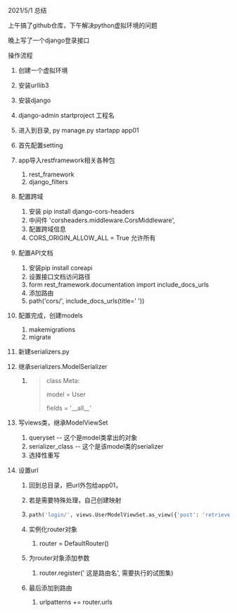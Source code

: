 2021/5/1 总结

上午搞了github仓库，下午解决python虚拟环境的问题

晚上写了一个django登录接口

操作流程

1. 创建一个虚拟环境

2. 安装urllib3

3. 安装django

4. django-admin  startproject 工程名

5. 进入到目录, py manage.py startapp app01

6. 首先配置setting

7. app导入restframework相关各种包

   1. rest_framework
   2. django_filters

8. 配置跨域

   1. 安装 pip install django-cors-headers
   2. 中间件 'corsheaders.middleware.CorsMiddleware',
   3. 配置跨域信息
   4. CORS_ORIGIN_ALLOW_ALL = True 允许所有
   
9. 配置API文档

   1. 安装pip install coreapi
   2. 设置接口文档访问路径
   3. form rest_framework.documentation import include_docs_urls
   4. 添加路由
   5. path('cors/', include_docs_urls(title=' '))

10. 配置完成，创建models

    1. makemigrations
    2. migrate

11. 新建serializers.py

12. 继承serializers.ModelSerializer

    1. > class Meta:
       >
       > model = User
       >
       > fields = '\_\_all__'

13. 写views类，继承ModelViewSet

    1. queryset -- 这个是model类拿出的对象
    2. serializer_class -- 这个是该model类的serializer
    3. 选择性重写

14. 设置url

    1. 回到总目录，把url外包给app01，

    2. 若是需要特殊处理，自己创建映射

    3. ```python
       path('login/', views.UserModelViewSet.as_view({'post': 'retrieve'}))
       ```

    4. 实例化router对象

       1. router = DefaultRouter()

    5. 为router对象添加参数

       1. router.register(' 这是路由名', 需要执行的试图集)

    6. 最后添加到路由

       1. urlpatterns += router.urls

